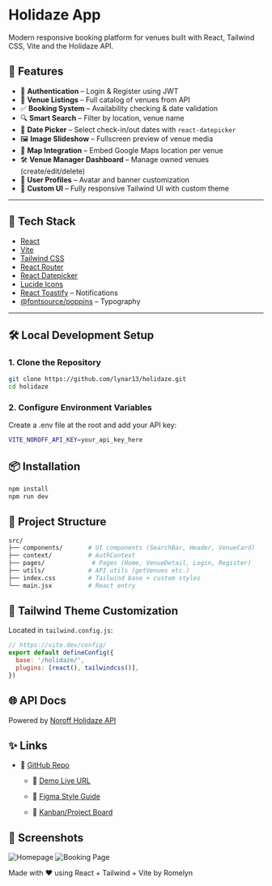 # Holidaze App

Modern responsive booking platform for venues built with React, Tailwind CSS, Vite and the Holidaze API.

## 🚀 Features

- 🔐 **Authentication** – Login & Register using JWT
- 🏨 **Venue Listings** – Full catalog of venues from API
- ✅ **Booking System** – Availability checking & date validation
- 🔍 **Smart Search** – Filter by location, venue name
- 📅 **Date Picker** – Select check-in/out dates with `react-datepicker`
- 🖼️ **Image Slideshow** – Fullscreen preview of venue media
- 📍 **Map Integration** – Embed Google Maps location per venue
- 🛠️ **Venue Manager Dashboard** – Manage owned venues (create/edit/delete)
- 👤 **User Profiles** – Avatar and banner customization
- 🎨 **Custom UI** – Fully responsive Tailwind UI with custom theme

---

## 🧰 Tech Stack

- [React](https://reactjs.org/)
- [Vite](https://vitejs.dev/)
- [Tailwind CSS](https://tailwindcss.com/)
- [React Router](https://reactrouter.com/)
- [React Datepicker](https://www.npmjs.com/package/react-datepicker)
- [Lucide Icons](https://lucide.dev/)
- [React Toastify](https://fkhadra.github.io/react-toastify/) – Notifications
- [@fontsource/poppins](https://www.npmjs.com/package/@fontsource/poppins) – Typography

---

## 🛠️ Local Development Setup

### 1. Clone the Repository

```bash
git clone https://github.com/lynar13/holidaze.git
cd holidaze
```

### 2. Configure Environment Variables
Create a .env file at the root and add your API key:
```bash
VITE_NOROFF_API_KEY=your_api_key_here
```

## 📦 Installation

```bash
npm install
npm run dev
```

## 📁 Project Structure

```bash
src/
├── components/       # UI components (SearchBar, Header, VenueCard)
├── context/          # AuthContext
├── pages/             # Pages (Home, VenueDetail, Login, Register)
├── utils/            # API utils (getVenues etc.)
├── index.css         # Tailwind base + custom styles
└── main.jsx          # React entry
```

## 🔧 Tailwind Theme Customization

Located in `tailwind.config.js`:

```js
// https://vite.dev/config/
export default defineConfig({
  base: '/holidaze/',
  plugins: [react(), tailwindcss()], 
})
```

## 🌐 API Docs

Powered by [Noroff Holidaze API](https://docs.noroff.dev/docs/v2/holidaze/)

## ✨ Links

- 🔗 [GitHub Repo](https://github.com/lynar13/holidaze )

  - 🔗 [Demo Live URL](https://lynar13.github.io/holidaze/)

  - 🔗 [Figma Style Guide](https://shorturl.at/BHsSC)

  - 🔗 [Kanban/Project Board]( https://github.com/users/lynar13/projects/7)

## 📸 Screenshots

![Homepage](../assets/DesktopHome.png)
![Booking Page](../assets/MobileBookings1.png)

Made with ❤️ using React + Tailwind + Vite by Romelyn 

